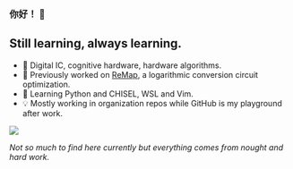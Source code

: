 ### 你好！ 👋

## Still learning, always learning. 

- 🔬 Digital IC, cognitive hardware, hardware algorithms. 
- 🔨 Previously worked on [ReMap](https://github.com/yanjyang/ReMap), a logarithmic conversion circuit optimization. 
- 🌱 Learning Python and CHISEL, WSL and Vim. 
- :bulb: Mostly working in organization repos while GitHub is my playground after work. 

![](https://github-readme-stats.vercel.app/api?username=yanjyang&theme=dark)

*Not so much to find here currently but everything comes from nought and hard work.*

